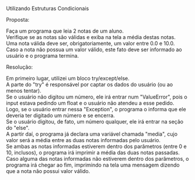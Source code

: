 Utilizando Estruturas Condicionais

Proposta:

Faça um programa que leia 2 notas de um aluno.        
Verifique se as notas são válidas e exiba na tela a média destas notas.        
Uma nota válida deve ser, obrigatoriamente, um valor entre 0.0 e 10.0.                                     
Caso a nota não possua um valor válido, este fato deve ser informado ao usuário e o programa termina.             
          
Resolução:                      
             
Em primeiro lugar, utilizei um bloco try/except/else.     
A parte do "try" é responsável por captar os dados do usuário (ou ao menos tentar).          
Se o usuário não digitou um número, ele irá entrar num "ValueError", pois o input estava pedindo um float e o usuário não atendeu a esse pedido.     
Logo, se o usuário entrar nessa "Exception", o programa o informa que ele deveria ter digitado um número e se encerra.                               
Se o usuário digitou, de fato, um número qualquer, ele irá entrar na seção do "else".                                        
A partir daí, o programa já declara uma variável chamada "media", cujo valor será a média entre as duas notas informadas pelo usuário.            
Se ambas as notas informadas estiverem dentro dos parâmetros (entre 0 e 10, inclusos), o programa irá imprimir a média das duas notas passadas.     
Caso alguma das notas informadas não estiverem dentro dos parâmetros, o programa irá chegar ao fim, imprimindo na tela uma mensagem dizendo que a nota não possui valor válido.

